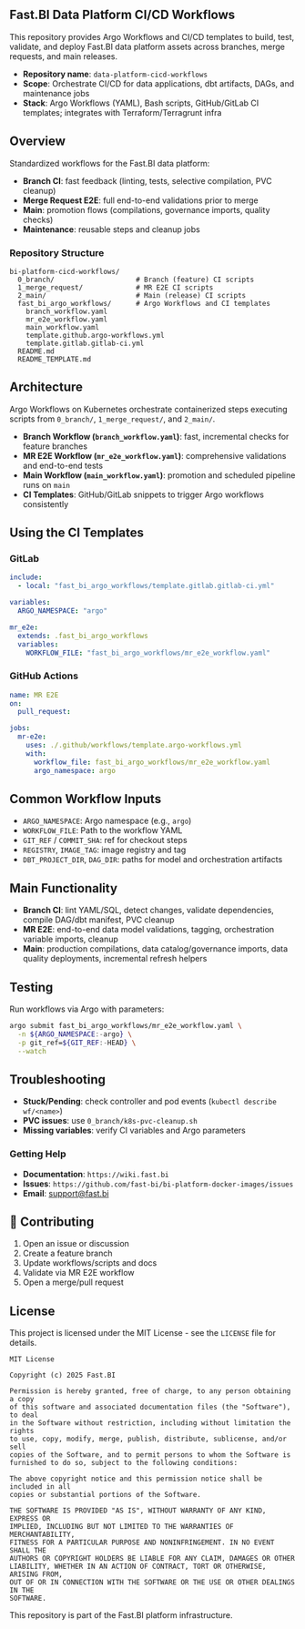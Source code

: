 ## Fast.BI Data Platform CI/CD Workflows

This repository provides Argo Workflows and CI/CD templates to build, test, validate, and deploy Fast.BI data platform assets across branches, merge requests, and main releases.

- **Repository name**: `data-platform-cicd-workflows`
- **Scope**: Orchestrate CI/CD for data applications, dbt artifacts, DAGs, and maintenance jobs
- **Stack**: Argo Workflows (YAML), Bash scripts, GitHub/GitLab CI templates; integrates with Terraform/Terragrunt infra

## Overview

Standardized workflows for the Fast.BI data platform:
- **Branch CI**: fast feedback (linting, tests, selective compilation, PVC cleanup)
- **Merge Request E2E**: full end-to-end validations prior to merge
- **Main**: promotion flows (compilations, governance imports, quality checks)
- **Maintenance**: reusable steps and cleanup jobs

### Repository Structure

```text
bi-platform-cicd-workflows/
  0_branch/                    # Branch (feature) CI scripts
  1_merge_request/             # MR E2E CI scripts
  2_main/                      # Main (release) CI scripts
  fast_bi_argo_workflows/      # Argo Workflows and CI templates
    branch_workflow.yaml
    mr_e2e_workflow.yaml
    main_workflow.yaml
    template.github.argo-workflows.yml
    template.gitlab.gitlab-ci.yml
  README.md
  README_TEMPLATE.md
```

## Architecture

Argo Workflows on Kubernetes orchestrate containerized steps executing scripts from `0_branch/`, `1_merge_request/`, and `2_main/`.

- **Branch Workflow (`branch_workflow.yaml`)**: fast, incremental checks for feature branches
- **MR E2E Workflow (`mr_e2e_workflow.yaml`)**: comprehensive validations and end-to-end tests
- **Main Workflow (`main_workflow.yaml`)**: promotion and scheduled pipeline runs on `main`
- **CI Templates**: GitHub/GitLab snippets to trigger Argo workflows consistently

## Using the CI Templates

### GitLab

```yaml
include:
  - local: "fast_bi_argo_workflows/template.gitlab.gitlab-ci.yml"

variables:
  ARGO_NAMESPACE: "argo"

mr_e2e:
  extends: .fast_bi_argo_workflows
  variables:
    WORKFLOW_FILE: "fast_bi_argo_workflows/mr_e2e_workflow.yaml"
```

### GitHub Actions

```yaml
name: MR E2E
on:
  pull_request:

jobs:
  mr-e2e:
    uses: ./.github/workflows/template.argo-workflows.yml
    with:
      workflow_file: fast_bi_argo_workflows/mr_e2e_workflow.yaml
      argo_namespace: argo
```

## Common Workflow Inputs

- `ARGO_NAMESPACE`: Argo namespace (e.g., `argo`)
- `WORKFLOW_FILE`: Path to the workflow YAML
- `GIT_REF` / `COMMIT_SHA`: ref for checkout steps
- `REGISTRY`, `IMAGE_TAG`: image registry and tag
- `DBT_PROJECT_DIR`, `DAG_DIR`: paths for model and orchestration artifacts

## Main Functionality

- **Branch CI**: lint YAML/SQL, detect changes, validate dependencies, compile DAG/dbt manifest, PVC cleanup
- **MR E2E**: end-to-end data model validations, tagging, orchestration variable imports, cleanup
- **Main**: production compilations, data catalog/governance imports, data quality deployments, incremental refresh helpers

## Testing

Run workflows via Argo with parameters:

```bash
argo submit fast_bi_argo_workflows/mr_e2e_workflow.yaml \
  -n ${ARGO_NAMESPACE:-argo} \
  -p git_ref=${GIT_REF:-HEAD} \
  --watch
```

## Troubleshooting

- **Stuck/Pending**: check controller and pod events (`kubectl describe wf/<name>`)
- **PVC issues**: use `0_branch/k8s-pvc-cleanup.sh`
- **Missing variables**: verify CI variables and Argo parameters

### Getting Help

- **Documentation**: `https://wiki.fast.bi`
- **Issues**: `https://github.com/fast-bi/bi-platform-docker-images/issues`
- **Email**: support@fast.bi

## 🤝 Contributing

1. Open an issue or discussion
2. Create a feature branch
3. Update workflows/scripts and docs
4. Validate via MR E2E workflow
5. Open a merge/pull request

## License

This project is licensed under the MIT License - see the `LICENSE` file for details.

```
MIT License

Copyright (c) 2025 Fast.BI

Permission is hereby granted, free of charge, to any person obtaining a copy
of this software and associated documentation files (the "Software"), to deal
in the Software without restriction, including without limitation the rights
to use, copy, modify, merge, publish, distribute, sublicense, and/or sell
copies of the Software, and to permit persons to whom the Software is
furnished to do so, subject to the following conditions:

The above copyright notice and this permission notice shall be included in all
copies or substantial portions of the Software.

THE SOFTWARE IS PROVIDED "AS IS", WITHOUT WARRANTY OF ANY KIND, EXPRESS OR
IMPLIED, INCLUDING BUT NOT LIMITED TO THE WARRANTIES OF MERCHANTABILITY,
FITNESS FOR A PARTICULAR PURPOSE AND NONINFRINGEMENT. IN NO EVENT SHALL THE
AUTHORS OR COPYRIGHT HOLDERS BE LIABLE FOR ANY CLAIM, DAMAGES OR OTHER
LIABILITY, WHETHER IN AN ACTION OF CONTRACT, TORT OR OTHERWISE, ARISING FROM,
OUT OF OR IN CONNECTION WITH THE SOFTWARE OR THE USE OR OTHER DEALINGS IN THE
SOFTWARE.
```

This repository is part of the Fast.BI platform infrastructure.
